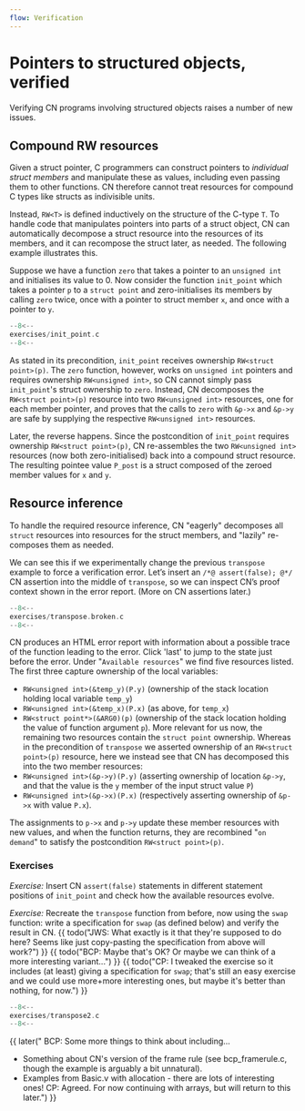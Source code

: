 ```yaml
---
flow: Verification
---
```


# Pointers to structured objects, verified

Verifying CN programs involving structured objects raises a number
of new issues.

## Compound RW resources

Given a struct pointer, C programmers can construct pointers to _individual struct members_ and manipulate these as values, including even passing them to other functions. CN therefore cannot treat resources for compound C types like structs as indivisible units.

Instead, `RW<T>` is defined inductively on the structure of the C-type `T`.
To handle code that manipulates pointers into parts of a struct object, CN can automatically decompose a struct resource into the resources of its members, and it can recompose the struct later, as needed. The following example illustrates this.

Suppose we have a function `zero` that takes a pointer to an `unsigned int` and initialises its value to 0. Now consider the function `init_point` which takes a pointer `p` to a `struct point` and zero-initialises its members by calling `zero` twice, once with a pointer to struct member `x`, and once with a pointer to `y`.

```c title="exercises/init_point.c"
--8<--
exercises/init_point.c
--8<--
```

As stated in its precondition, `init_point` receives ownership `RW<struct point>(p)`. The `zero` function, however, works on `unsigned int` pointers and requires ownership `RW<unsigned int>`, so CN cannot simply pass `init_point`'s struct ownership to `zero`. Instead, CN decomposes the `RW<struct point>(p)` resource into two `RW<unsigned int>` resources, one for each member pointer, and proves that the calls to `zero` with `&p->x` and `&p->y` are safe by supplying the respective `RW<unsigned int>` resources.

Later, the reverse happens. Since the postcondition of `init_point` requires ownership `RW<struct point>(p)`, CN re-assembles the two `RW<unsigned int>` resources (now both zero-initialised) back into a compound struct resource. The resulting pointee value `P_post` is a struct composed of the zeroed member values for `x` and `y`.

## Resource inference

To handle the required resource inference, CN "eagerly" decomposes all `struct` resources into resources for the struct members, and "lazily" re-composes them as needed.

We can see this if we experimentally change the previous `transpose` example to force a verification error. Let’s insert an `/*@ assert(false); @*/` CN assertion into the middle of `transpose`, so we can inspect CN’s proof context shown in the error report. (More on CN assertions later.)

<!-- {{ todo("BCP: Recheck that what we say here matches what it actually looks like") }}
{{ todo("JWS: It appears quite different now. Seems like we can now step through the function (so is the assert still necessary?)
and the `Available resources` at the assert line are
RW<unsigned int>(&temp_y)(P.y)
RW<unsigned int>(&temp_x)(P.x)
RW<struct point*>(&ARG0)(p)
RW<unsigned int>(&p->y)(P.y)
RW<unsigned int>(&p->x)(P.x)
...I would just edit the text but I'm not sure how this output aligns with the one described below") }}
{{ todo("BCP: Someone just needs to look at it carefully and write down what's
true. I've lost track. :-)") }} -->

```c title="exercises/transpose.broken.c"
--8<--
exercises/transpose.broken.c
--8<--
```

CN produces an HTML error report with information about a possible trace of the function leading to the error. Click 'last' to jump to the state just before the error. Under "`Available resources`" we find five resources listed. The first three capture ownership of the local variables:
- `RW<unsigned int>(&temp_y)(P.y)` (ownership of the stack location holding local variable `temp_y`)
- `RW<unsigned int>(&temp_x)(P.x)` (as above, for `temp_x`)
- `RW<struct point*>(&ARG0)(p)` (ownership of the stack location holding the value of function argument `p`). More relevant for us now, the remaining two resources contain the `struct point` ownership. Whereas in the precondition of `transpose` we asserted ownership of an `RW<struct point>(p)` resource, here we instead see that CN has decomposed this into the two member resources:
- `RW<unsigned int>(&p->y)(P.y)` (asserting ownership of location `&p->y`, and that the value is the `y` member of the input struct value `P`)
- `RW<unsigned int>(&p->x)(P.x)` (respectively asserting ownership of `&p->x` with value `P.x`).

<!-- {{ todo("BCP: We should verify that it really does say this.   (It certainly
does not, after recent syntax changes...)") }} -->

<!-- Here `member_shift<s>(p,m)` is the CN expression that constructs, from a `struct s` pointer `p`, the "`shifted`" pointer for its member `m`. -->

The assignments to `p->x` and `p->y` update these member resources with new values, and when the function returns, they are recombined "`on demand`" to satisfy the postcondition `RW<struct point>(p)`.

### Exercises

_Exercise:_ Insert CN `assert(false)` statements in different statement positions of `init_point` and check how the available resources evolve.

_Exercise:_  Recreate the `transpose` function from before, now
using the `swap` function: write a specification for `swap` (as defined below) and verify the result in CN.
{{ todo("JWS: What exactly is it that they're supposed to do here? Seems like just copy-pasting the specification from above will work?") }}
{{ todo("BCP: Maybe that's OK?  Or maybe we can think of a more interesting variant...") }}
{{ todo("CP: I tweaked the exercise so it includes (at least) giving a specification for `swap`; that's still an easy exercise and we could use more+more interesting ones, but maybe it's better than nothing, for now.") }}


```c title="exercises/transpose2.c"
--8<--
exercises/transpose2.c
--8<--
```

{{ later(" BCP: Some more things to think about including...
- Something about CN's version of the frame rule (see
bcp_framerule.c, though the example is arguably a bit unnatural).
- Examples from Basic.v with allocation - there are lots of
interesting ones!
    CP: Agreed. For now continuing with arrays, but will return to this later.") }}



